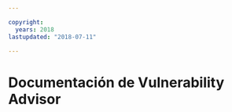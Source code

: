 ```yaml
---

copyright:
  years: 2018
lastupdated: "2018-07-11"

---
```



# Documentación de Vulnerability Advisor




